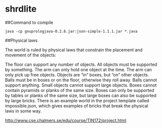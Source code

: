 # shrdlite


##Command to compile

    java -cp gnuprologjava-0.2.6.jar:json-simple-1.1.1.jar *.java

##Physical laws

The world is ruled by physical laws that constrain the placement and movement of the objects:

The floor can support any number of objects.
All objects must be supported by something.
The arm can only hold one object at the time.
The arm can only pick up free objects.
Objects are “in” boxes, but “on” other objects.
Balls must be in boxes or on the floor, otherwise they roll away.
Balls cannot support anything.
Small objects cannot support large objects.
Boxes cannot contain pyramids or planks of the same size.
Boxes can only be supported by tables or planks of the same size, but large boxes can also be supported by large bricks.
There is an example world in the project template called impossible.json, which gives examples of bricks that break the physical laws in some way.

http://www.cse.chalmers.se/edu/course/TIN172/project.html
